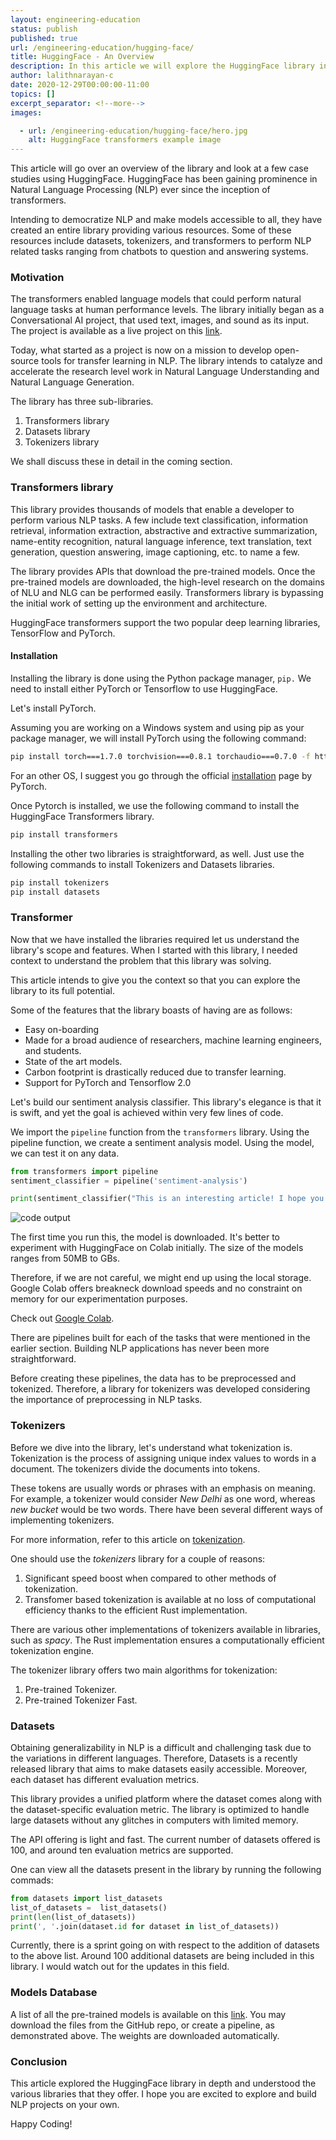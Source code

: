 ```yaml
---
layout: engineering-education
status: publish
published: true
url: /engineering-education/hugging-face/
title: HuggingFace - An Overview
description: In this article we will explore the HuggingFace library in depth and explain the various libraries that they offer. HuggingFace transformers support the two popular deep learning libraries, TensorFlow and PyTorch. 
author: lalithnarayan-c
date: 2020-12-29T00:00:00-11:00
topics: []
excerpt_separator: <!--more-->
images:

  - url: /engineering-education/hugging-face/hero.jpg
    alt: HuggingFace transformers example image
---
```

This article will go over an overview of the library and look at a few case studies using HuggingFace. HuggingFace has been gaining prominence in Natural Language Processing (NLP) ever since the inception of transformers. 
<!--more-->
Intending to democratize NLP and make models accessible to all, they have created an entire library providing various resources. Some of these resources include datasets, tokenizers, and transformers to perform NLP related tasks ranging from chatbots to question and answering systems. 

### Motivation
The transformers enabled language models that could perform natural language tasks at human performance levels. The library initially began as a Conversational AI project, that used text, images, and sound as its input. The project is available as a live project on this [link](https://convai.huggingface.co/). 

Today, what started as a project is now on a mission to develop open-source tools for transfer learning in NLP. The library intends to catalyze and accelerate the research level work in Natural Language Understanding and Natural Language Generation. 

The library has three sub-libraries.
1. Transformers library
2. Datasets library
3. Tokenizers library

We shall discuss these in detail in the coming section.

### Transformers library
This library provides thousands of models that enable a developer to perform various NLP tasks. A few include text classification, information retrieval, information extraction, abstractive and extractive summarization, name-entity recognition, natural language inference, text translation, text generation, question answering, image captioning, etc. to name a few. 

The library provides APIs that download the pre-trained models. Once the pre-trained models are downloaded, the high-level research on the domains of NLU and NLG can be performed easily. Transformers library is bypassing the initial work of setting up the environment and architecture. 

HuggingFace transformers support the two popular deep learning libraries, TensorFlow and PyTorch. 

#### Installation
Installing the library is done using the Python package manager, `pip.` We need to install either PyTorch or Tensorflow to use HuggingFace. 

Let's install PyTorch.    

Assuming you are working on a Windows system and using pip as your package manager, we will install PyTorch using the following command:

```bash
pip install torch===1.7.0 torchvision===0.8.1 torchaudio===0.7.0 -f https://download.pytorch.org/whl/torch_stable.html
```

For an other OS, I suggest you go through the official [installation](https://pytorch.org/get-started/locally/) page by PyTorch.

Once Pytorch is installed, we use the following command to install the HuggingFace Transformers library.

```bash
pip install transformers
```

Installing the other two libraries is straightforward, as well. Just use the following commands to install Tokenizers and Datasets libraries.

```bash
pip install tokenizers
pip install datasets
```

### Transformer
Now that we have installed the libraries required let us understand the library's scope and features. When I started with this library, I needed context to understand the problem that this library was solving. 

This article intends to give you the context so that you can explore the library to its full potential. 

Some of the features that the library boasts of having are as follows:
- Easy on-boarding
- Made for a broad audience of researchers, machine learning engineers, and students.
- State of the art models. 
- Carbon footprint is drastically reduced due to transfer learning.
- Support for PyTorch and Tensorflow 2.0

Let's build our sentiment analysis classifier. This library's elegance is that it is swift, and yet the goal is achieved within very few lines of code. 

We import the `pipeline` function from the `transformers` library. Using the pipeline function, we create a sentiment analysis model. Using the model, we can test it on any data. 

```py
from transformers import pipeline
sentiment_classifier = pipeline('sentiment-analysis')

print(sentiment_classifier("This is an interesting article! I hope you are enjoying it."))
```
![code output](/engineering-education/hugging-face/code_output.png)

The first time you run this, the model is downloaded. It's better to experiment with HuggingFace on Colab initially. The size of the models ranges from 50MB to GBs. 

Therefore, if we are not careful, we might end up using the local storage. Google Colab offers breakneck download speeds and no constraint on memory for our experimentation purposes. 

Check out [Google Colab](https://colab.research.google.com/notebooks/intro.ipynb#recent=true).

There are pipelines built for each of the tasks that were mentioned in the earlier section. Building NLP applications has never been more straightforward. 

Before creating these pipelines, the data has to be preprocessed and tokenized. Therefore, a library for tokenizers was developed considering the importance of preprocessing in NLP tasks.

### Tokenizers
Before we dive into the library, let's understand what tokenization is. Tokenization is the process of assigning unique index values to words in a document. The tokenizers divide the documents into tokens. 

These tokens are usually words or phrases with an emphasis on meaning. For example, a tokenizer would consider *New Delhi* as one word, whereas *new bucket* would be two words. There have been several different ways of implementing tokenizers. 

For more information, refer to this article on [tokenization](https://www.analyticsvidhya.com/blog/2020/05/what-is-tokenization-nlp/). 

One should use the *tokenizers* library for a couple of reasons:
1. Significant speed boost when compared to other methods of tokenization.
2. Transfomer based tokenization is available at no loss of computational efficiency thanks to the efficient Rust implementation.

There are various other implementations of tokenizers available in libraries, such as *spacy*. The Rust implementation ensures a computationally efficient tokenization engine. 

The tokenizer library offers two main algorithms for tokenization:
1. Pre-trained Tokenizer.
2. Pre-trained Tokenizer Fast.

### Datasets
Obtaining generalizability in NLP is a difficult and challenging task due to the variations in different languages. Therefore, Datasets is a recently released library that aims to make datasets easily accessible. Moreover, each dataset has different evaluation metrics. 

This library provides a unified platform where the dataset comes along with the dataset-specific evaluation metric. The library is optimized to handle large datasets without any glitches in computers with limited memory. 

The API offering is light and fast. The current number of datasets offered is 100, and around ten evaluation metrics are supported. 

One can view all the datasets present in the library by running the following commads:

```py
from datasets import list_datasets
list_of_datasets =  list_datasets()
print(len(list_of_datasets))
print(', '.join(dataset.id for dataset in list_of_datasets))
```

Currently, there is a sprint going on with respect to the addition of datasets to the above list. Around 100 additional datasets are being included in this library. I would watch out for the updates in this field.

### Models Database
A list of all the pre-trained models is available on this [link](https://huggingface.co/models). You may download the files from the GitHub repo, or create a pipeline, as demonstrated above. The weights are downloaded automatically. 

### Conclusion 
This article explored the HuggingFace library in depth and understood the various libraries that they offer. I hope you are excited to explore and build NLP projects on your own.

Happy Coding!